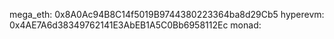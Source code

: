mega_eth: 0x8A0Ac94B8C14f5019B9744380223364ba8d29Cb5
hyperevm: 0x4AE7A6d38349762141E3AbEB1A5C0Bb6958112Ec
monad: 